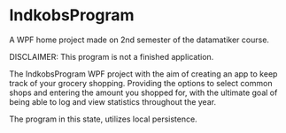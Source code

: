 # IndkobsProgram
A WPF home project made on 2nd semester of the datamatiker course.

DISCLAIMER: This program is not a finished application.

The IndkobsProgram WPF project with the aim of creating an app to keep track of your grocery shopping.
Providing the options to select common shops and entering the amount you shopped for, 
with the ultimate goal of being able to log and view statistics throughout the year.

The program in this state, utilizes local persistence. 
